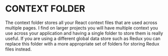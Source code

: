# CONTEXT FOLDER
The context folder stores all your React context files that are used across multiple pages.
I find on larger projects you will have multiple context you use across your application and having a single folder to store them is really useful. 
If you are using a different global data store such as Redux you can replace this folder with a more appropriate set of folders for storing Redux files instead.